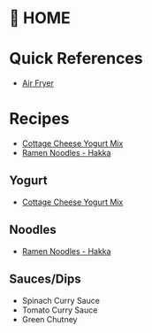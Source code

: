 # 🏡 HOME

# Quick References
- [Air Fryer](./references/airfryer-configs.md)

# Recipes

- [Cottage Cheese Yogurt Mix](./recipes/cottage-cheese-yogurt-mix.md)
- [Ramen Noodles - Hakka](./recipes/ramen-noodles-hakka.md)

## Yogurt
- [Cottage Cheese Yogurt Mix](./recipes/cottage-cheese-yogurt-mix.md)

## Noodles
- [Ramen Noodles - Hakka](./recipes/ramen-noodles-hakka.md)

## Sauces/Dips
- Spinach Curry Sauce
- Tomato Curry Sauce
- Green Chutney